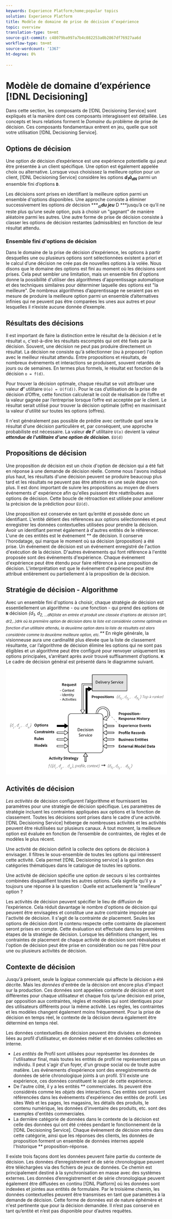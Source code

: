 ```yaml
---
keywords: Experience Platform;home;popular topics
solution: Experience Platform
title: Modèle de domaine de prise de décision d’expérience
topic: overview
translation-type: tm+mt
source-git-commit: c48079ba997a7b4c082253a0b2867df76927aa6d
workflow-type: tm+mt
source-wordcount: '1367'
ht-degree: 0%

---
```



# Modèle de domaine d’expérience [!DNL Decisioning]

Dans cette section, les composants de [!DNL Decisioning Service] sont expliqués et la manière dont ces composants interagissent est détaillée. Les concepts et leurs relations forment le *Domaine* du problème de prise de décision. Ces composants fondamentaux entrent en jeu, quelle que soit votre utilisation [!DNL Decisioning Service].

## Options de décision

Une option *de* décision d’expérience est une expérience potentielle qui peut être présentée à un client spécifique. Une option est également appelée choix ou alternative. Lorsque vous choisissez la meilleure option pour un client, [!DNL Decisioning Service] considère les options ***d<sub>1</sub>***à***<sub>dN</sub>*** parmi un ensemble fini d’options **`D`**.

Les décisions sont prises en identifiant la meilleure option parmi un ensemble d&#39;options disponibles. Une approche consiste à éliminer successivement les options *de* décision ***<sub>di</sub>***du jeu*** D ***jusqu’à ce qu’il ne reste plus qu’une seule option, puis à choisir un &quot;gagnant&quot; de manière aléatoire parmi les autres. Une autre forme de prise de décision consiste à classer les options de décision restantes (admissibles) en fonction de leur résultat attendu.

### Ensemble fini d&#39;options de décision

Dans le domaine de la prise de décision d’expérience, les options à partir desquelles une ou plusieurs options sont sélectionnées existent a priori et le calcul d’une décision ne crée pas de nouvelles options à la volée. Nous disons que le domaine des options est fini au moment où les décisions sont prises. Cela peut sembler une limitation, mais un ensemble fini d&#39;options donne la possibilité d&#39;utiliser des algorithmes d&#39;apprentissage automatique et des techniques similaires pour déterminer laquelle des options est &quot;la meilleure&quot;. De nombreux algorithmes d’apprentissage ne seraient pas en mesure de produire la meilleure option parmi un ensemble d’alternatives infinies qui ne peuvent pas être comparées les unes aux autres et pour lesquelles il n’existe aucune donnée d’exemple.

## Résultats des décisions

Il est important de faire la distinction entre le résultat de la décision `d` et le résultat `o`, c&#39;est-à-dire les résultats escomptés qui ont été fixés par la décision. Souvent, une décision ne peut pas produire directement un résultat. La décision ne consiste qu&#39;à sélectionner (ou à proposer) l&#39;option avec le meilleur résultat attendu. Entre propositions et résultats, de nombreux événements et interactions se produisent, souvent retardés de jours ou de semaines. En termes plus formels, le résultat est fonction de la décision `o = f(d)`.

Pour trouver la décision optimale, chaque résultat se voit attribuer une valeur ***d&#39;*** utilitaire `U(o) = U(f(d))`.
Pour le cas d’utilisation de la prise de décision d’Offre, cette fonction calculerait le coût de réalisation de l’offre et la valeur gagnée par l’entreprise lorsque l’offre est acceptée par le client. Le résultat serait utilisé pour trouver la décision optimale (offre) en maximisant la valeur d&#39;utilité sur toutes les options (offres).

Il n&#39;est généralement pas possible de prédire avec certitude quel sera le résultat d&#39;une décision particulière et, par conséquent, une approche probabiliste est nécessaire. La valeur ***de l&#39;*** utilitaire `U(o)` devient la valeur ***attendue de l&#39;utilitaire d&#39;une option de décision.*** `EU(d)`

## Propositions de décision

Une proposition *de* décision est un choix d&#39;option de décision qui a été fait en réponse à une demande de décision réelle. Comme nous l&#39;avons indiqué plus haut, les résultats d&#39;une décision peuvent se produire beaucoup plus tard et les résultats ne peuvent pas être atteints en une seule étape non plus. Il est donc important de suivre les propositions au moyen de divers événements *d&#39;* expérience afin qu&#39;elles puissent être réattribuées aux options de décision. Cette boucle de rétroaction est utilisée pour améliorer la précision de la prédiction pour `EU(d)`.

Une proposition est conservée en tant qu’entité et possède donc un identifiant. L&#39;entité détient des références aux options sélectionnées et peut enregistrer les données contextuelles utilisées pour prendre la décision. Avoir un identifiant permet également à d&#39;autres entités de le référencer. L&#39;une de ces entités est le événement ** de décision. Il conserve l&#39;horodatage, qui marque le moment où sa décision (proposition) a été prise. Un événement de décision est un événement enregistré de l&#39;action d&#39;exécution de la décision. D&#39;autres événements qui font référence à l&#39;entité proposée sont des événements d&#39;expérience. Chaque événement d&#39;expérience peut être étendu pour faire référence à une proposition de décision. L&#39;interprétation est que le événement d&#39;expérience peut être attribué entièrement ou partiellement à la proposition de la décision.

## Stratégie de décision - Algorithme

Avec un ensemble fini d&#39;options à choisir, chaque stratégie *de* décision est essentiellement un algorithme - ou une fonction - qui prend des options de **`N`** décision *{d<sub>1</sub>, d<sub>2, ...dN}liste en entrée et produit une  classée d&#39;options de décision (dr1, dr2,..)drk  où la première option de décision dans la liste est considérée comme optimale en fonction d&#39;un utilitaire attendu, la deuxième option dans la liste de résultats est alors considérée comme la deuxième meilleure option, etc.</sub><sub></sub>**<sub></sub><sub></sub><sub></sub>* En règle générale, la visionneuse aura une cardinalité plus élevée que la liste de classement résultante, car l’algorithme de décision élimine les options qui ne sont pas éligibles et un algorithme peut être configuré pour renvoyer uniquement les options principales, s’arrêtant après avoir trouvé suffisamment d’options. **`K`** 
Le cadre de décision général est présenté dans le diagramme suivant.

![Figure 1](./images/decisioning-optimization.png)

## Activités de décision

*Les activités* de décision configurent l’algorithme et fournissent les paramètres pour une stratégie de décision spécifique. Les paramètres de stratégie incluent les contraintes appliquées aux options et la fonction de classement. Toutes les décisions sont prises dans le cadre d&#39;une activité. [!DNL Decisioning Service] héberge de nombreuses activités et les activités peuvent être réutilisées sur plusieurs canaux. À tout moment, la meilleure option est évaluée en fonction de l’ensemble de contraintes, de règles et de modèles le plus récent.

Une activité de décision définit la collecte des options de décision à envisager. Il filtres le sous-ensemble de toutes les options qui intéressent cette activité. Cela permet [!DNL Decisioning service] à la gestion des catégories thématiques dans le catalogue de toutes les options.

Une activité de décision spécifie une option *de* secours si les contraintes combinées disqualifient toutes les autres options. Cela signifie qu&#39;il y a toujours une réponse à la question : Quelle est actuellement la &quot;meilleure&quot; option ?

Les activités de décision peuvent spécifier le lieu de diffusion de l’expérience. Cela réduit davantage le nombre d&#39;options de décision qui peuvent être envisagées et constitue une autre contrainte imposée par l&#39;activité de décision. Il s&#39;agit de la contrainte *de* placement. Seules les options de décision dont le contenu respecte cette contrainte de placement seront prises en compte. Cette évaluation est effectuée dans les premières étapes de la stratégie de décision. Lorsque les définitions changent, les contraintes de placement de chaque activité de décision sont réévaluées et l&#39;option de décision peut être prise en considération ou ne pas l&#39;être pour une ou plusieurs activités de décision.

## Contexte de décision

Jusqu&#39;à présent, seule la *logique* commerciale qui affecte la décision a été décrite. Mais les *données* d&#39;entrée de la décision ont encore plus d&#39;impact sur la production. Ces données sont appelées contexte *de* décision et sont différentes pour chaque utilisateur et chaque fois qu’une décision est prise, par opposition aux contraintes, règles et modèles qui sont identiques pour des utilisateurs différents pour la même activité. Les règles, les contraintes et les modèles changent également moins fréquemment. Pour la prise de décision en temps réel, le contexte de la décision devra également être déterminé en temps réel.

Les données contextuelles de décision peuvent être divisées en données liées au profil d’utilisateur, en données métier et en données collectées en interne.

- *Les entités* de Profil sont utilisées pour représenter les données de l&#39;utilisateur final, mais toutes les entités de profil ne représentent pas un individu. Il peut s&#39;agir d&#39;un foyer, d&#39;un groupe social ou de toute autre matière. Les événements d’expérience sont des enregistrements de données de série chronologique joints à un profil. S’il existe une expérience, ces données constituent le *sujet* de cette expérience.
- De l&#39;autre côté, il y a les entités ** commerciales. Ils peuvent être considérés comme les *objets* des interactions. Ces entités sont souvent référencées dans les événements d&#39;expérience des entités de profil. Les sites Web et les pages, les magasins, les détails des produits, le contenu numérique, les données d&#39;inventaire des produits, etc. sont des exemples d&#39;entités commerciales.
- La dernière catégorie de données dans le contexte de la décision est celle des données qui ont été créées pendant le fonctionnement de la [!DNL Decisioning Service]. Chaque événement de décision entre dans cette catégorie, ainsi que les réponses des clients, les données de proposition forment un ensemble de données internes appelé l&#39;historique ** proposition-réponse.

Il existe trois façons dont les données peuvent faire partie du contexte de décision. Les données d’enregistrement et de série chronologique peuvent être téléchargées via des fichiers de jeux de données. Ce chemin est principalement destiné à la synchronisation en masse avec des systèmes externes. Les données d’enregistrement et de série chronologique peuvent également être diffusées en continu [!DNL Platform] où les données sont indexées et jointes aux entités de formulaire. Par le troisième chemin, les données contextuelles peuvent être transmises en tant que paramètres à la demande de décision. Cette forme de données est de nature éphémère et n&#39;est pertinente que pour la décision demandée. Il n’est pas conservé en tant qu’entité et n’est pas disponible pour d’autres requêtes.
